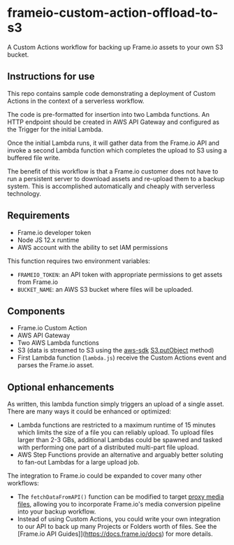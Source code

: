 # frameio-custom-action-offload-to-s3

A Custom Actions workflow for backing up Frame.io assets to your own S3 bucket.

## Instructions for use

This repo contains sample code demonstrating a deployment of Custom Actions in the context of a serverless workflow.

The code is pre-formatted for insertion into two Lambda functions.  An HTTP endpoint should be created in AWS API Gateway and configured as the Trigger for the initial Lambda.  

Once the initial Lambda runs, it will gather data from the Frame.io API and invoke a second Lambda function which completes the upload to S3 using a buffered file write.

The benefit of this workflow is that a Frame.io customer does not have to run a persistent server to download assets and re-upload them to a backup system.  This is accomplished automatically and cheaply with serverless technology.

## Requirements
- Frame.io developer token
- Node JS 12.x runtime
- AWS account with the ability to set IAM permissions

This function requires two environment variables:
- `FRAMEIO_TOKEN`: an API token with appropriate permissions to get assets from Frame.io
- `BUCKET_NAME`: an AWS S3 bucket where files will be uploaded.

## Components
- Frame.io Custom Action
- AWS API Gateway
- Two AWS Lambda functions
- S3 (data is streamed to S3 using the [aws-sdk](https://aws.amazon.com/sdk-for-node-js/) [S3.putObject](https://docs.aws.amazon.com/AmazonS3/latest/API/API_PutObject.html) method)
- First Lambda function (`lambda.js`) receive the Custom Actions event and parses the Frame.io asset.

## Optional enhancements

As written, this lambda function simply triggers an upload of a single asset.  There are many ways it could be enhanced or optimized:

- Lambda functions are restricted to a maximum runtime of 15 minutes which limits the size of a file you can reliably upload.  To upload files larger than 2-3 GBs,  additional Lambdas could be spawned and tasked with performing one part of a distributed multi-part file upload.
- AWS Step Functions provide an alternative and arguably better soluting to fan-out Lambdas for a large upload job.

The integration to Frame.io could be expanded to cover many other workflows:
- The `fetchDataFromAPI()` function can be modified to target [proxy media files](https://support.frame.io/en/articles/13321-what-is-my-video-converted-to-when-it-s-uploaded), allowing you to incorporate Frame.io's media conversion pipeline into your backup workflow.
- Instead of using Custom Actions, you could write your own integration to our API to back up many Projects or Folders worth of files.  See the [Frame.io API Guides]](https://docs.frame.io/docs) for more details.